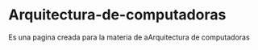 # Arquitectura-de-computadoras
Es una pagina creada para la materia de aArquitectura de computadoras
